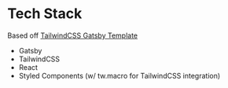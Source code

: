 # Tech Stack
Based off [TailwindCSS Gatsby Template](https://github.com/taylorbryant/gatsby-starter-tailwind)

- Gatsby
- TailwindCSS
- React
- Styled Components (w/ tw.macro for TailwindCSS integration)
